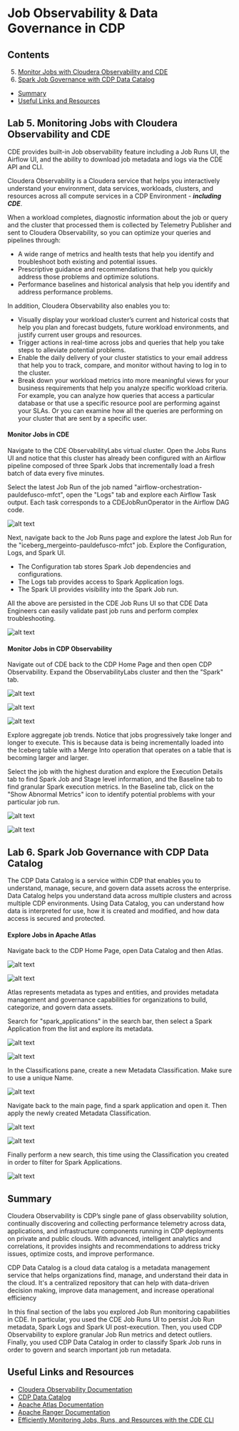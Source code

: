 # Job Observability & Data Governance in CDP

## Contents

5. [Monitor Jobs with Cloudera Observability and CDE](https://github.com/pdefusco/CDE_121_HOL/blob/main/step_by_step_guides/english/part_03_observability.md#lab-5-monitoring-jobs-with-cloudera-observability-and-cde)
6. [Spark Job Governance with CDP Data Catalog](https://github.com/pdefusco/CDE_121_HOL/blob/main/step_by_step_guides/english/part_03_observability.md#lab-6-spark-job-governance-with-cdp-data-catalog)
* [Summary](https://github.com/pdefusco/CDE_121_HOL/blob/main/step_by_step_guides/english/part_03_observability.md#summary)
* [Useful Links and Resources](https://github.com/pdefusco/CDE_121_HOL/blob/main/step_by_step_guides/english/part_03_observability.md#useful-links-and-resources)

## Lab 5. Monitoring Jobs with Cloudera Observability and CDE

CDE provides built-in Job observability feature including a Job Runs UI, the Airflow UI, and the ability to download job metadata and logs via the CDE API and CLI.

Cloudera Observability is a Cloudera service that helps you interactively understand your environment, data services, workloads, clusters, and resources across all compute services in a CDP Environment - ***including CDE***.

When a workload completes, diagnostic information about the job or query and the cluster that processed them is collected by Telemetry Publisher and sent to Cloudera Observability, so you can optimize your queries and pipelines through:

* A wide range of metrics and health tests that help you identify and troubleshoot both existing and potential issues.
* Prescriptive guidance and recommendations that help you quickly address those problems and optimize solutions.
* Performance baselines and historical analysis that help you identify and address performance problems.

In addition, Cloudera Observability also enables you to:

* Visually display your workload cluster’s current and historical costs that help you plan and forecast budgets, future workload environments, and justify current user groups and resources.
* Trigger actions in real-time across jobs and queries that help you take steps to alleviate potential problems.
* Enable the daily delivery of your cluster statistics to your email address that help you to track, compare, and monitor without having to log in to the cluster.
* Break down your workload metrics into more meaningful views for your business requirements that help you analyze specific workload criteria. For example, you can analyze how queries that access a particular database or that use a specific resource pool are performing against your SLAs. Or you can examine how all the queries are performing on your cluster that are sent by a specific user.

#### Monitor Jobs in CDE

Navigate to the CDE ObservabilityLabs virtual cluster. Open the Jobs Runs UI and notice that this cluster has already been configured with an Airflow pipeline composed of three Spark Jobs that incrementally load a fresh batch of data every five minutes.

Select the latest Job Run of the job named "airflow-orchestration-pauldefusco-mfct", open the "Logs" tab and explore each Airflow Task output. Each task corresponds to a CDEJobRunOperator in the Airflow DAG code.

![alt text](../../img/new_airflow_run_1.png)

Next, navigate back to the Job Runs page and explore the latest Job Run for the "iceberg_mergeinto-pauldefusco-mfct" job. Explore the Configuration, Logs, and Spark UI.

* The Configuration tab stores Spark Job dependencies and configurations.
* The Logs tab provides access to Spark Application logs.
* The Spark UI provides visibility into the Spark Job run.

All the above are persisted in the CDE Job Runs UI so that CDE Data Engineers can easily validate past job runs and perform complex troubleshooting.

![alt text](../../img/new_airflow_run_2.png)

#### Monitor Jobs in CDP Observability

Navigate out of CDE back to the CDP Home Page and then open CDP Observability. Expand the ObservabilityLabs cluster and then the "Spark" tab.

![alt text](../../img/new_obs_1.png)

![alt text](../../img/new_obs_2.png)

![alt text](../../img/new_obs_3.png)

Explore aggregate job trends. Notice that jobs progressively take longer and longer to execute. This is because data is being incrementally loaded into the Iceberg table with a Merge Into operation that operates on a table that is  becoming larger and larger.

Select the job with the highest duration and explore the Execution Details tab to find Spark Job and Stage level information, and the Baseline tab to find granular Spark execution metrics. In the Baseline tab, click on the "Show Abnormal Metrics" icon to identify potential problems with your particular job run.

![alt text](../../img/new_obs_4.png)

![alt text](../../img/new_obs_5.png)

## Lab 6. Spark Job Governance with CDP Data Catalog

The CDP Data Catalog is a service within CDP that enables you to understand, manage, secure, and govern data assets across the enterprise. Data Catalog helps you understand data across multiple clusters and across multiple CDP environments. Using Data Catalog, you can understand how data is interpreted for use, how it is created and modified, and how data access is secured and protected.

#### Explore Jobs in Apache Atlas

Navigate back to the CDP Home Page, open Data Catalog and then Atlas.

![alt text](../../img/catalog_1.png)

![alt text](../../img/catalog_2.png)

Atlas represents metadata as types and entities, and provides metadata management and governance capabilities for organizations to build, categorize, and govern data assets.

Search for "spark_applications" in the search bar, then select a Spark Application from the list and explore its metadata.

![alt text](../../img/catalog_3.png)

![alt text](../../img/catalog_4.png)

In the Classifications pane, create a new Metadata Classification. Make sure to use a unique Name.

![alt text](../../img/catalog_5.png)

Navigate back to the main page, find a spark application and open it. Then apply the newly created Metadata Classification.

![alt text](../../img/catalog_6.png)

![alt text](../../img/catalog_7.png)

Finally perform a new search, this time using the Classification you created in order to filter for Spark Applications.

![alt text](../../img/catalog_8.png)

## Summary

Cloudera Observability is CDP’s single pane of glass observability solution, continually discovering and collecting performance telemetry across data, applications, and infrastructure components running in CDP deployments on private and public clouds. With advanced, intelligent analytics and correlations, it provides insights and recommendations to address tricky issues, optimize costs, and improve performance.

CDP Data Catalog is a cloud data catalog is a metadata management service that helps organizations find, manage, and understand their data in the cloud. It's a centralized repository that can help with data-driven decision making, improve data management, and increase operational efficiency

In this final section of the labs you explored Job Run monitoring capabilities in CDE. In particular, you used the CDE Job Runs UI to persist Job Run metadata, Spark Logs and Spark UI post-execution. Then, you used CDP Observability to explore granular Job Run metrics and detect outliers. Finally, you used CDP Data Catalog in order to classify Spark Job runs in order to govern and search important job run metadata.

## Useful Links and Resources

* [Cloudera Observability Documentation](https://docs.cloudera.com/observability/cloud/index.html)
* [CDP Data Catalog](https://docs.cloudera.com/data-catalog/cloud/index.html)
* [Apache Atlas Documentation](https://docs.cloudera.com/cdp-reference-architectures/latest/cdp-ra-security/topics/cdp-ra-security-apache-atlas.html)
* [Apache Ranger Documentation](https://docs.cloudera.com/cdp-reference-architectures/latest/cdp-ra-security/topics/cdp-ra-security-apache-ranger.html)
* [Efficiently Monitoring Jobs, Runs, and Resources with the CDE CLI](https://community.cloudera.com/t5/Community-Articles/Efficiently-Monitoring-Jobs-Runs-and-Resources-with-the-CDE/ta-p/379893)
